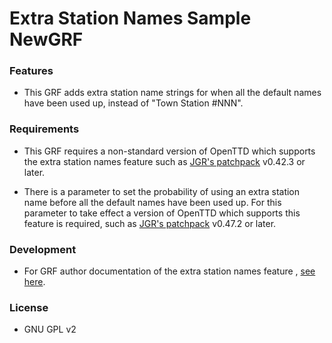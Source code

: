# Extra Station Names Sample NewGRF

### Features

* This GRF adds extra station name strings for when all the default names have been used up, instead of "Town Station #NNN".

### Requirements

* This GRF requires a non-standard version of OpenTTD which supports the extra station names feature such as [JGR's patchpack](https://github.com/JGRennison/OpenTTD-patches) v0.42.3 or later.

* There is a parameter to set the probability of using an extra station name before all the default names have been used up. For this parameter to take effect a version of OpenTTD which supports this feature is required, such as [JGR's patchpack](https://github.com/JGRennison/OpenTTD-patches) v0.47.2 or later.

### Development

* For GRF author documentation of the extra station names feature , [see here](https://htmlpreview.github.io/?https://github.com/JGRennison/OpenTTD-patches/blob/jgrpp/docs/newgrf-additions.html#a0globalsettings).

### License

* GNU GPL v2

